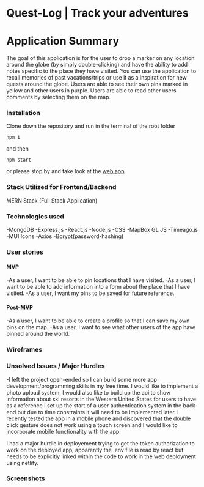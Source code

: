 # Quest-Log | Track your adventures

# Application Summary

The goal of this application is for the user to drop a marker on any location around the globe (by simply double-clicking) and have the ability to add notes specific to the place they have visited. You can use the application to recall memories of past vacations/trips or use it as a inspiration for new quests around the globe. Users are able to see their own pins marked in yellow and other users in purple. Users are able to read other users comments by selecting them on the map.

### Installation

Clone down the repository and run in the terminal of the root folder

```
npm i
```

and then

```
npm start
```

or please stop by and take look at the [web app](https://quest-log-frontend.netlify.app/)

### Stack Utilized for Frontend/Backend

MERN Stack (Full Stack Application)

### Technologies used

-MongoDB -Express.js -React.js -Node.js -CSS -MapBox GL JS -Timeago.js -MUI Icons -Axios -Bcrypt(password-hashing)

### User stories

#### MVP

-As a user, I want to be able to pin locations that I have visited.
-As a user, I want to be able to add information into a form about the place that I have visited.
-As a user, I want my pins to be saved for future reference.

#### Post-MVP

-As a user, I want to be able to create a profile so that I can save my own pins on the map.
-As a user, I want to see what other users of the app have pinned around the world.

### Wireframes

### Unsolved Issues / Major Hurdles

-I left the project open-ended so I can build some more app development/programming skills in my free time. I would like to implement a photo upload system. I would also like to build up the api to show information about ski resorts in the Western United States for users to have as a reference I set up the start of a user authentication system in the back-end but due to time constraints it will need to be implemented later. I recently tested the app in a mobile phone and discovered that the double click gesture does not work using a touch screen and I would like to incorporate mobile functionality with the app.

I had a major hurdle in deployement trying to get the token authorization to work on the deployed app, apparently the .env file is read by react but needs to be explicitly linked within the code to work in the web deployment using netlify.

### Screenshots

